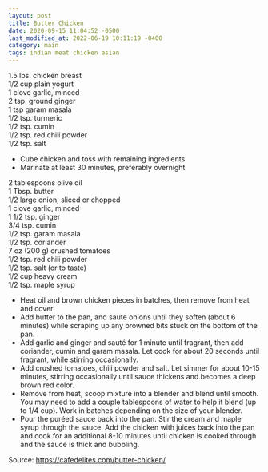 ```yaml
---
layout: post
title: Butter Chicken
date: 2020-09-15 11:04:52 -0500
last_modified_at: 2022-06-19 10:11:19 -0400
category: main
tags: indian meat chicken asian
---
```

1.5 lbs. chicken breast  
1/2 cup plain yogurt  
1 clove garlic, minced  
2 tsp. ground ginger  
1 tsp garam masala  
1/2 tsp. turmeric  
1/2 tsp. cumin  
1/2 tsp. red chili powder  
1/2 tsp. salt  

  * Cube chicken and toss with remaining ingredients
  * Marinate at least 30 minutes, preferably overnight

2 tablespoons olive oil  
1 Tbsp. butter  
1/2 large onion, sliced or chopped  
1 clove garlic, minced  
1 1/2 tsp. ginger  
3/4 tsp. cumin  
1/2 tsp. garam masala  
1/2 tsp. coriander  
7 oz (200 g) crushed tomatoes  
1/2 tsp. red chili powder  
1/2 tsp. salt (or to taste)  
1/2 cup heavy cream  
1/2 tsp. maple syrup  

* Heat oil and brown chicken pieces in batches, then remove from heat and cover
* Add butter to the pan, and saute onions until they soften (about 6 minutes) while scraping up any browned bits stuck on the bottom of the pan.
* Add garlic and ginger and sauté for 1 minute until fragrant, then add coriander, cumin and garam masala. Let cook for about 20 seconds until fragrant, while stirring occasionally.
* Add crushed tomatoes, chili powder and salt. Let simmer for about 10-15 minutes, stirring occasionally until sauce thickens and becomes a deep brown red color.
* Remove from heat, scoop mixture into a blender and blend until smooth. You may need to add a couple tablespoons of water to help it blend (up to 1/4 cup). Work in batches depending on the size of your blender.
* Pour the puréed sauce back into the pan. Stir the cream and maple syrup through the sauce. Add the chicken with juices back into the pan and cook for an additional 8-10 minutes until chicken is cooked through and the sauce is thick and bubbling.

Source: <https://cafedelites.com/butter-chicken/>
